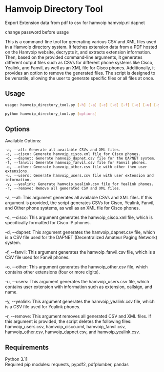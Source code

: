 # Hamvoip Directory Tool

Export Extension data from pdf to csv for hamvoip hamvoip.nl dapnet

change password before usage

This is a command-line tool for generating various CSV and XML files used in a Hamvoip directory system. It fetches extension data from a PDF hosted on the Hamvoip website, decrypts it, and extracts extension information. Then, based on the provided command-line arguments, it generates different output files such as CSVs for different phone systems like Cisco, Yealink, and Fanvil, as well as an XML file for Cisco phones. Additionally, it provides an option to remove the generated files. The script is designed to be versatile, allowing the user to generate specific files or all files at once.

## Usage

```bash
usage: hamvoip_directory_tool.py [-h] [-a] [-c] [-d] [-f] [-o] [-u] [-y] [-r]

python hamvoip_directory_tool.py [options]
```
## Options
Available Options:
```
-a, --all: Generate all available CSVs and XML files.
-c, --cisco: Generate hamvoip_cisco.xml file for Cisco phones.
-d, --dapnet: Generate hamvoip_dapnet.csv file for the DAPNET system.
-f, --fanvil: Generate hamvoip_fanvil.csv file for Fanvil phones.
-o, --other: Generate hamvoip_other.csv file with other then user extensions.
-u, --users: Generate hamvoip_users.csv file with user extension and information.
-y, --yealink: Generate hamvoip_yealink.csv file for Yealink phones.
-r, --remove: Remove all generated CSV and XML files.
```
<text>
-a, --all: This argument generates all available CSVs and XML files. If this argument is provided, the script generates CSVs for Cisco, Yealink, Fanvil, and Other phone systems, as well as an XML file for Cisco phones.

-c, --cisco: This argument generates the hamvoip_cisco.xml file, which is specifically formatted for Cisco IP phones.

-d, --dapnet: This argument generates the hamvoip_dapnet.csv file, which is a CSV file used for the DAPNET (Decentralized Amateur Paging Network) system.

-f, --fanvil: This argument generates the hamvoip_fanvil.csv file, which is a CSV file used for Fanvil phones.

-o, --other: This argument generates the hamvoip_other.csv file, which contains other extensions (four or more digits).

-u, --users: This argument generates the hamvoip_users.csv file, which contains user extension with information such as extension, callsign, and name.

-y, --yealink: This argument generates the hamvoip_yealink.csv file, which is a CSV file used for Yealink phones.

-r, --remove: This argument removes all generated CSV and XML files. If this argument is provided, the script deletes the following files: hamvoip_users.csv, hamvoip_cisco.xml, hamvoip_fanvil.csv, hamvoip_other.csv, hamvoip_dapnet.csv, and hamvoip_yealink.csv.
</text>
## Requirements
Python 3.11</br>
Required pip modules: requests, pypdf2, pdfplumber, pandas
